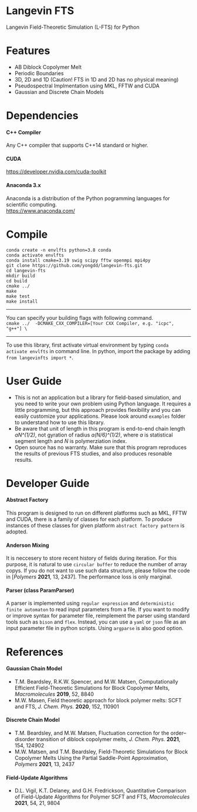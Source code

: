 # Langevin FTS
Langevin Field-Theoretic Simulation (L-FTS) for Python

# Features
* AB Diblock Copolymer Melt
* Periodic Boundaries  
* 3D, 2D and 1D (Caution! FTS in 1D and 2D has no physical meaning)
* Pseudospectral Implmentation using MKL, FFTW and CUDA
* Gaussian and Discrete Chain Models

# Dependencies
#### C++ Compiler
  Any C++ compiler that supports C++14 standard or higher.

#### CUDA  
  https://developer.nvidia.com/cuda-toolkit  

#### Anaconda 3.x
  Anaconda is a distribution of the Python pogramming languages for scientific computing.  
  https://www.anaconda.com/

# Compile
  `conda create -n envlfts python=3.8 conda`  
  `conda activate envlfts`  
  `conda install cmake=3.19 swig scipy fftw openmpi mpi4py`   
  `git clone https://github.com/yongdd/langevin-fts.git`  
  `cd langevin-fts`  
  `mkdir build`  
  `cd build`  
  `cmake ../`  
  `make`   
  `make test`   
  `make install`
  
* * *
  You can specify your building flags with following command.   
  `cmake ../  -DCMAKE_CXX_COMPILER=[Your CXX Compiler, e.g. "icpc", "g++"] \`   

* * *
  To use this library, first activate virtual environment by typing `conda activate envlfts` in command line.
  In python, import the package by adding  `from langevinfts import *`.
  
# User Guide
+ This is not an application but a library for field-based simulation, and you need to write your own problem using Python language. It requires a little programming, but this approach provides flexibility and you can easily customize your applications. Please look around `examples` folder to understand how to use this library.
+ Be aware that unit of length in this program is end-to-end chain length *aN^(1/2)*, not gyration of radius *a(N/6)^(1/2)*, where *a* is statistical segment length and *N* is polymerziation index.  
+ Open source has no warranty. Make sure that this program reproduces the results of previous FTS studies, and also produces resonable results.  

# Developer Guide
#### Abstract Factory   
  This program is designed to run on different platforms such as MKL, FFTW and CUDA, there is a family of classes for each platform. To produce instances of these classes for given platform `abstract factory pattern` is adopted.

#### Anderson Mixing   
  It is neccesery to store recent history of fields during iteration. For this purpose, it is natural to use `circular buffer` to reduce the number of array copys. If you do not want to use such data structure, please follow the code in [*Polymers* **2021**, 13, 2437]. The performance loss is only marginal.

#### Parser (class ParamParser)   
  A parser is implemented using `regular expression` and `deterministic finite automaton` to read input parameters from a file. If you want to modify or improve syntax for parameter file, reimplement the parser using standard tools such as `bison` and `flex`. Instead, you can use a `yaml` or `json` file as an input parameter file in python scripts. Using `argparse` is also good option.
  
# References
#### Gaussian Chain Model
+ T.M. Beardsley, R.K.W. Spencer, and M.W. Matsen, Computationally Efficient Field-Theoretic Simulations for Block Copolymer Melts, *Macromolecules* **2019**, 52, 8840   
+ M.W. Masen, Field theoretic approach for block polymer melts: SCFT and FTS, *J. Chem. Phys.* **2020**, 152, 110901   
#### Discrete Chain Model
+ T.M. Beardsley, and M.W. Matsen, Fluctuation correction for the order–disorder transition of diblock copolymer melts, *J. Chem. Phys.* **2021**, 154, 124902   
+ M.W. Matsen, and T.M. Beardsley, Field-Theoretic Simulations for Block Copolymer Melts Using the Partial Saddle-Point Approximation, *Polymers* **2021**, 13, 2437   
####  Field-Update Algorithms
+ D.L. Vigil, K.T. Delaney, and G.H. Fredrickson, Quantitative Comparison of Field-Update Algorithms for Polymer SCFT and FTS, *Macromolecules* **2021**, 54, 21, 9804
